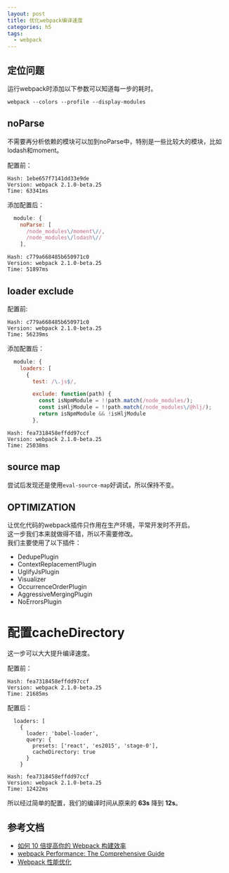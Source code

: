 ```yaml
---
layout: post
title: 优化webpack编译速度
categories: h5
tags:
  - webpack
---
```



## 定位问题

运行webpack时添加以下参数可以知道每一步的耗时。

```
webpack --colors --profile --display-modules
```


## noParse

不需要再分析依赖的模块可以加到noParse中，特别是一些比较大的模块，比如lodash和moment。

配置前：

```
Hash: 1ebe657f7141dd33e9de
Version: webpack 2.1.0-beta.25
Time: 63341ms
```

添加配置后：

```js
  module: {
    noParse: [
      /node_modules\/moment\//,
      /node_modules\/lodash\//
    ],
```

```
Hash: c779a668485b650971c0
Version: webpack 2.1.0-beta.25
Time: 51897ms
```


## loader exclude

配置前:

```
Hash: c779a668485b650971c0
Version: webpack 2.1.0-beta.25
Time: 56239ms
```


添加配置后：


```js
  module: {
    loaders: [
      {
        test: /\.js$/,

        exclude: function(path) {
          const isNpmModule = !!path.match(/node_modules/);
          const isHljModule = !!path.match(/node_modules\/@hlj/);
          return isNpmModule && !isHljModule
        },
```

```
Hash: fea7318458effdd97ccf
Version: webpack 2.1.0-beta.25
Time: 25038ms
```


## source map

尝试后发现还是使用`eval-source-map`好调试，所以保持不变。


## OPTIMIZATION

让优化代码的webpack插件只作用在生产环境，平常开发时不开启。  
这一步我们本来就做得不错，所以不需要修改。  
我们主要使用了以下插件：

- DedupePlugin
- ContextReplacementPlugin
- UglifyJsPlugin
- Visualizer
- OccurrenceOrderPlugin
- AggressiveMergingPlugin
- NoErrorsPlugin


# 配置cacheDirectory

这一步可以大大提升编译速度。

配置前：


```
Hash: fea7318458effdd97ccf
Version: webpack 2.1.0-beta.25
Time: 21685ms
```


配置后：


```
  loaders: [
    {
      loader: 'babel-loader',
      query: {
        presets: ['react', 'es2015', 'stage-0'],
        cacheDirectory: true
      }
    }
```

```
Hash: fea7318458effdd97ccf
Version: webpack 2.1.0-beta.25
Time: 12422ms
```


所以经过简单的配置，我们的编译时间从原来的 **63s** 降到 **12s**。


## 参考文档

- [如何 10 倍提高你的 Webpack 构建效率](https://segmentfault.com/a/1190000005770042)
- [webpack Performance: The Comprehensive Guide](https://medium.com/@lcxfs1991/webpack-performance-the-comprehensive-guide-4d382d36253b#.56n46hlo)
- [Webpack 性能优化](http://code.oneapm.com/javascript/2015/07/07/webpack_performance_1/)

